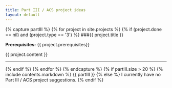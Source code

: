 ```yaml
---
title: Part III / ACS project ideas
layout: default
---
```


{% capture partIII  %}
{% for project in site.projects %}
{% if (project.done == nil) and (project.type == '3') %}
###{{ project.title }}
<p><b>Prerequisites:</b> {{ project.prerequisites}}</p>
{{ project.content }}
<hr />
{% endif %}
{% endfor %}
{% endcapture %}
{% if partIII.size > 20  %}
{% include contents.markdown %}
{{ partIII }}
{% else %}
I currently have no Part III / ACS project suggestions.
{% endif %}

